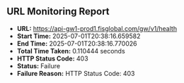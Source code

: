 ## URL Monitoring Report

- **URL:** https://api-gw1-prod1.fisglobal.com/gw/v1/health
- **Start Time:** 2025-07-01T20:38:16.659582
- **End Time:** 2025-07-01T20:38:16.770026
- **Total Time Taken:** 0.110444 seconds
- **HTTP Status Code:** 403
- **Status:** Failure
- **Failure Reason:** HTTP Status Code: 403
